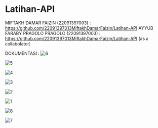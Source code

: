 # Latihan-API

MIFTAKH DAMAR FAIZIN (22091397003) : https://github.com/22091397013MiftakhDamarFaizin/Latihan-API
AYYUB FARABY PRAGOLO PRAGOLO (22091397003) : https://github.com/22091397013MiftakhDamarFaizin/Latihan-API (as a collabolator)

DOKUMENTASI :
![6](https://github.com/22091397013MiftakhDamarFaizin/Latihan-API/assets/144770994/b8aaabfb-2b50-4528-9849-caaca390215b)

![5](https://github.com/22091397013MiftakhDamarFaizin/Latihan-API/assets/144770994/68b79106-4b1d-444d-87ff-b46e01e156a3)

![4](https://github.com/22091397013MiftakhDamarFaizin/Latihan-API/assets/144770994/b4f49e0d-888d-42ae-9d0d-928fb77bdc31)

![3](https://github.com/22091397013MiftakhDamarFaizin/Latihan-API/assets/144770994/ef86c101-3f56-4aa0-8769-0056d9435324)

![2](https://github.com/22091397013MiftakhDamarFaizin/Latihan-API/assets/144770994/c7566a97-01cd-437d-ba87-ed31a81f840e)

![1](https://github.com/22091397013MiftakhDamarFaizin/Latihan-API/assets/144770994/8a54d385-d416-4d92-a048-e69d72852522)

![8](https://github.com/22091397013MiftakhDamarFaizin/Latihan-API/assets/144770994/077b79ca-94be-4a9c-8b0b-c3b5e6f41476)

![7](https://github.com/22091397013MiftakhDamarFaizin/Latihan-API/assets/144770994/92aca531-3924-4132-b460-02b4eef04c9e)
